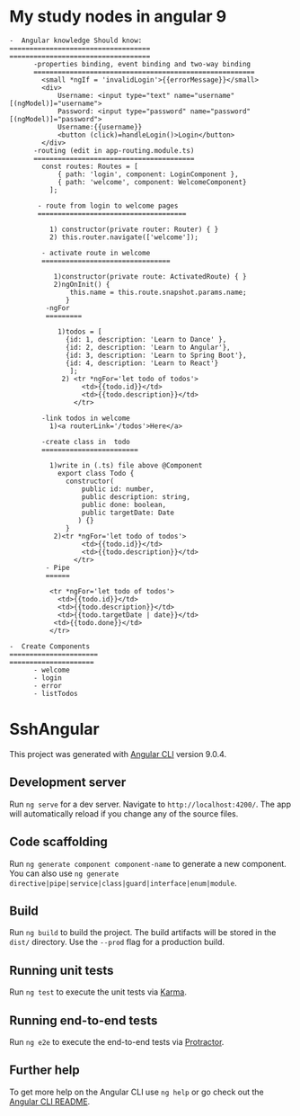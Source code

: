 My study nodes in angular 9
============================
    -  Angular knowledge Should know:
    ===================================
    ===================================
          -properties binding, event binding and two-way binding
          =======================================================
            <small *ngIf = 'invalidLogin'>{{errorMessage}}</small>
            <div>
                Username: <input type="text" name="username" [(ngModel)]="username">
                Password: <input type="password" name="password" [(ngModel)]="password">
                Username:{{username}}
                <button (click)=handleLogin()>Login</button>
            </div>
          -routing (edit in app-routing.module.ts)
          ========================================
            const routes: Routes = [
                { path: 'login', component: LoginComponent },
                { path: 'welcome', component: WelcomeComponent}
              ];
              
           - route from login to welcome pages
           =====================================
           
              1) constructor(private router: Router) { }
              2) this.router.navigate(['welcome']);
              
            - activate route in welcome
            ================================
            
               1)constructor(private route: ActivatedRoute) { }
               2)ngOnInit() {
                   this.name = this.route.snapshot.params.name;
                  }
             -ngFor
             =========
             
                1)todos = [
                  {id: 1, description: 'Learn to Dance' },
                  {id: 2, description: 'Learn to Angular'},
                  {id: 3, description: 'Learn to Spring Boot'},
                  {id: 4, description: 'Learn to React'}
                   ];
                 2) <tr *ngFor='let todo of todos'>
                      <td>{{todo.id}}</td>
                      <td>{{todo.description}}</td>
                    </tr>
                    
            -link todos in welcome
              1)<a routerLink='/todos'>Here</a>
              
            -create class in  todo 
            ========================
            
              1)write in (.ts) file above @Component
                export class Todo {
                  constructor(
                      public id: number,
                      public description: string,
                      public done: boolean,
                      public targetDate: Date
                     ) {}
                  }
               2)<tr *ngFor='let todo of todos'>
                      <td>{{todo.id}}</td>
                      <td>{{todo.description}}</td>
                    </tr>
             - Pipe
             ======
             
              <tr *ngFor='let todo of todos'>
                <td>{{todo.id}}</td>
                <td>{{todo.description}}</td>
                <td>{{todo.targetDate | date}}</td>
               <td>{{todo.done}}</td>
              </tr>
              
    -  Create Components
    ======================
    =====================
          - welcome
          - login
          - error
          - listTodos






# SshAngular

This project was generated with [Angular CLI](https://github.com/angular/angular-cli) version 9.0.4.

## Development server

Run `ng serve` for a dev server. Navigate to `http://localhost:4200/`. The app will automatically reload if you change any of the source files.

## Code scaffolding

Run `ng generate component component-name` to generate a new component. You can also use `ng generate directive|pipe|service|class|guard|interface|enum|module`.

## Build

Run `ng build` to build the project. The build artifacts will be stored in the `dist/` directory. Use the `--prod` flag for a production build.

## Running unit tests

Run `ng test` to execute the unit tests via [Karma](https://karma-runner.github.io).

## Running end-to-end tests

Run `ng e2e` to execute the end-to-end tests via [Protractor](http://www.protractortest.org/).

## Further help

To get more help on the Angular CLI use `ng help` or go check out the [Angular CLI README](https://github.com/angular/angular-cli/blob/master/README.md).

